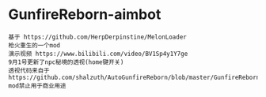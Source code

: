 # GunfireReborn-aimbot
	基于 https://github.com/HerpDerpinstine/MelonLoader  
	枪火重生的一个mod  
	演示视频 https://www.bilibili.com/video/BV1Sp4y1Y7ge  
	9月1号更新了npc秘境的透视(home键开关)  
	透视代码来自于https://github.com/shalzuth/AutoGunfireReborn/blob/master/GunfireRebornMods/Mods/ExtraSensoryPerception.cs  
	mod禁止用于商业用途
